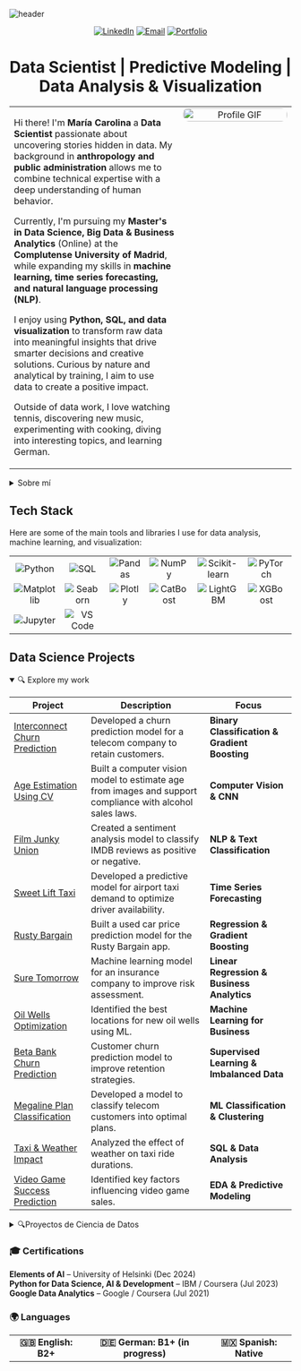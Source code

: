 ![header](https://capsule-render.vercel.app/api?type=venom&color=auto&height=300&section=header&text=Maria%20Carolina&fontSize=90)

<div align="center">

[![LinkedIn](https://img.shields.io/badge/LinkedIn-Connect-blue?style=for-the-badge&logo=linkedin)](https://www.linkedin.com/in/carolinagles/)
[![Email](https://img.shields.io/badge/Email-Contact%20Me-red?style=for-the-badge&logo=gmail)](mailto:carolinaglezbernal@gmail.com)
[![Portfolio](https://img.shields.io/badge/Portfolio-Visit%20Site-green?style=for-the-badge&logo=google-chrome)](https://your-portfolio-site.com)

<h1 align="center">Data Scientist | Predictive Modeling | Data Analysis & Visualization</h1>

<table>
  <tr>
    <td width="60%" valign="top">
     <p>Hi there! I'm <strong>María Carolina</strong> a <strong>Data Scientist</strong> passionate about uncovering stories hidden in data. My background in <strong>anthropology and public administration</strong> allows me to combine technical expertise with a deep understanding of human behavior.</p>

<p>Currently, I'm pursuing my <strong>Master's in Data Science, Big Data & Business Analytics</strong> (Online) at the <strong>Complutense University of Madrid</strong>, while expanding my skills in <strong>machine learning, time series forecasting, and natural language processing (NLP)</strong>.</p>

<p>I enjoy using <strong>Python, SQL, and data visualization</strong> to transform raw data into meaningful insights that drive smarter decisions and creative solutions. Curious by nature and analytical by training, I aim to use data to create a positive impact.</p>

<p>Outside of data work, I love watching tennis, discovering new music, experimenting with cooking, diving into interesting topics, and learning German.</p>
   </td>
    <td width="40%" valign="top" align="center">
      <img src="https://github.com/Anmol-Baranwal/Cool-GIFs-For-GitHub/assets/74038190/0b335028-1d3d-4ee5-b5b3-a373d499be7e" 
           alt="Profile GIF" width="100%" style="border-radius: 10px;">
    </td>
  </tr>
</table>
</div>

<details closed>
<summary>Sobre mí</summary>

¡Hola! Soy **María Carolina**, **Científica de Datos** apasionada por descubrir las historias que viven dentro de los datos. Gracias a mi formación en **antropología y administración pública**, combino el análisis técnico con una mirada profunda hacia el comportamiento humano.

Actualmente estudio la **Maestría en Ciencia de Datos, Big Data y Analítica de Negocios** en la **Universidad Complutense de Madrid**, mientras sigo fortaleciendo mis conocimientos en **aprendizaje automático, series temporales y procesamiento de lenguaje natural (NLP)**.

Disfruto trabajar con **Python, SQL y visualización de datos** para convertir información compleja en ideas claras que impulsen decisiones inteligentes y estrategias creativas. Soy curiosa, analítica y me motiva usar los datos para generar un impacto positivo.

Aparte del trabajo con datos, me encanta ver tenis, descubrir música nueva, experimentar con la cocina, sumergirme en temas interesantes y aprender alemán. 
</details>

## Tech Stack
<p>Here are some of the main tools and libraries I use for data analysis, machine learning, and visualization:</p>
<table style="width: 100%; text-align: center; border: none;">
  <tr>
    <td style="border: none;"><img src="https://img.shields.io/badge/Python-3776AB?style=for-the-badge&logo=python&logoColor=white" alt="Python"></td>
    <td style="border: none;"><img src="https://img.shields.io/badge/SQL-4479A1?style=for-the-badge&logo=mysql&logoColor=white" alt="SQL"></td>
    <td style="border: none;"><img src="https://img.shields.io/badge/Pandas-150458?style=for-the-badge&logo=pandas&logoColor=white" alt="Pandas"></td>
    <td style="border: none;"><img src="https://img.shields.io/badge/NumPy-013243?style=for-the-badge&logo=numpy&logoColor=white" alt="NumPy"></td>
    <td style="border: none;"><img src="https://img.shields.io/badge/Scikit--Learn-F7931E?style=for-the-badge&logo=scikit-learn&logoColor=white" alt="Scikit-learn"></td>
    <td style="border: none;"><img src="https://img.shields.io/badge/PyTorch-EE4C2C?style=for-the-badge&logo=pytorch&logoColor=white" alt="PyTorch"></td>
    <td style="border: none;"><img src="https://img.shields.io/badge/Statsmodels-1F77B4?style=for-the-badge&logoColor=white" alt="Statsmodels"></td>
  </tr>
  <tr>
    <td style="border: none;"><img src="https://img.shields.io/badge/Matplotlib-ffffff?style=for-the-badge&logo=plotly&logoColor=black" alt="Matplotlib"></td>
    <td style="border: none;"><img src="https://img.shields.io/badge/Seaborn-4C72B0?style=for-the-badge&logoColor=white" alt="Seaborn"></td>
    <td style="border: none;"><img src="https://img.shields.io/badge/Plotly-3F4F75?style=for-the-badge&logo=plotly&logoColor=white" alt="Plotly"></td>
    <td style="border: none;"><img src="https://img.shields.io/badge/CatBoost-FFCC00?style=for-the-badge&logoColor=black" alt="CatBoost"></td>
    <td style="border: none;"><img src="https://img.shields.io/badge/LightGBM-00C853?style=for-the-badge&logoColor=white" alt="LightGBM"></td>
    <td style="border: none;"><img src="https://img.shields.io/badge/XGBoost-E74C3C?style=for-the-badge&logoColor=white" alt="XGBoost"></td>
    <td style="border: none;"><img src="https://img.shields.io/badge/Git-F05032?style=for-the-badge&logo=git&logoColor=white" alt="Git"></td>
  </tr>
  <tr>
    <td style="border: none;"><img src="https://img.shields.io/badge/Jupyter-F37626?style=for-the-badge&logo=jupyter&logoColor=white" alt="Jupyter"></td>
    <td style="border: none;"><img src="https://img.shields.io/badge/VS_Code-0078D4?style=for-the-badge&logo=visual%20studio%20code&logoColor=white" alt="VS Code"></td>
  </tr>
</table>

## Data Science Projects  

<details open>
<summary>🔍 Explore my work</summary>

| Project                                                                                                                                                | Description                                                                                            |  Focus                                      |
| --------------------------------------------------------------------------------------------------------------------------------------------------------- | --------------------------------------------------------------------------------------------------------- | --------------------------------------------- |
| [ Interconnect Churn Prediction](https://github.com/carolinagles/datascience/blob/main/16.%20Final_proyect/16.Final_Proyect_en.ipynb)                  | Developed a churn prediction model for a telecom company to retain customers.                             | **Binary Classification & Gradient Boosting** |
| [ Age Estimation Using CV ](https://github.com/carolinagles/datascience/blob/main/15.Computer_vision/15.Computer_vision_en.ipynb)                      | Built a computer vision model to estimate age from images and support compliance with alcohol sales laws. | **Computer Vision & CNN**                     |
| [ Film Junky Union](https://github.com/carolinagles/datascience/blob/main/14.Machine_learning_for_texts/Film_%20junky_union_en.ipynb)                   | Created a sentiment analysis model to classify IMDB reviews as positive or negative.                      | **NLP & Text Classification**                 |
| [ Sweet Lift Taxi](https://github.com/carolinagles/datascience/blob/main/13.Time_series/Sweet_lift_taxi_en.ipynb)                                       | Developed a predictive model for airport taxi demand to optimize driver availability.                     | **Time Series Forecasting**                   |
| [ Rusty Bargain](https://github.com/carolinagles/datascience/blob/main/12.Numerical_methods/Rusty_bargain_en.ipynb)                                     | Built a used car price prediction model for the Rusty Bargain app.                                        | **Regression & Gradient Boosting**            |
| [ Sure Tomorrow](https://github.com/carolinagles/datascience/blob/main/11.Linear_algebra/Sure_tomorrow_en.ipynb)                                        | Machine learning model for an insurance company to improve risk assessment.                               | **Linear Regression & Business Analytics**    |
| [ Oil Wells Optimization](https://github.com/carolinagles/datascience/blob/main/10.Machine_Learning_in_Business/OilyGiant_Company_en.ipynb)            | Identified the best locations for new oil wells using ML.                                                 | **Machine Learning for Business**             |
| [ Beta Bank Churn Prediction](https://github.com/carolinagles/datascience/blob/main/9.Supervised_learning/Beta_bank_en.ipynb)                           | Customer churn prediction model to improve retention strategies.                                          | **Supervised Learning & Imbalanced Data**     |
| [ Megaline Plan Classification](https://github.com/carolinagles/datascience/blob/main/8.Introduction_to_machine_learning/megaline_smart_ultra_en.ipynb) | Developed a model to classify telecom customers into optimal plans.                                       | **ML Classification & Clustering**            |
| [ Taxi & Weather Impact](https://github.com/carolinagles/datascience/blob/main/7.Data_%20collection_%20and_storage_%28SQL%29/taxis_en.ipynb)           | Analyzed the effect of weather on taxi ride durations.                                                    | **SQL & Data Analysis**                       |
| [ Video Game Success Prediction](https://github.com/carolinagles/datascience/blob/main/6.I_Python_and_Software_Engineering/games.ipynb)                 | Identified key factors influencing video game sales.                                                      | **EDA & Predictive Modeling**                 |

</details>

<details closed>
<summary>🔍Proyectos de Ciencia de Datos</summary>

| Proyecto                                                                                                                                                      | Descripción                                                                                                  | Enfoque                                         |
| ---------------------------------------------------------------------------------------------------------------------------------------------------------------- | --------------------------------------------------------------------------------------------------------------- | -------------------------------------------------- |
| [ Predicción de Cancelación en Interconnect](https://github.com/carolinagles/datascience/blob/main/16.%20Final_proyect/16.Final_Proyect_es.ipynb)             | Desarrollé un modelo de predicción de cancelación para una empresa de telecomunicaciones.                       | **Clasificación Binaria & Gradient Boosting**      |
| [ Estimación de Edad con Visión Computacional](https://github.com/carolinagles/datascience/blob/main/15.Computer_vision/15.Computer_vision_es.ipynb)         | Creé un modelo para estimar la edad a partir de imágenes y apoyar el cumplimiento de leyes de venta de alcohol. | **Visión Computacional & CNN**                     |
| [ Film Junky Union](https://github.com/carolinagles/datascience/blob/main/14.Machine_learning_for_texts/Film_%20junky_union_es.ipynb)                          | Desarrollé un modelo de análisis de sentimientos para clasificar reseñas de IMDB.                               | **NLP & Clasificación de Texto**                   |
| [ Sweet Lift Taxi](https://github.com/carolinagles/datascience/blob/main/13.Time_series/Sweet_lift_taxi_es.ipynb)                                              | Construí un modelo para predecir la demanda de taxis en aeropuerto y optimizar la disponibilidad.               | **Series Temporales**                              |
| [ Rusty Bargain](https://github.com/carolinagles/datascience/blob/main/12.Numerical_methods/Rusty_bargain_es.ipynb)                                            | Desarrollé un modelo para predecir precios de autos usados para la app Rusty Bargain.                           | **Regresión & Gradient Boosting**                  |
| [ Sure Tomorrow](https://github.com/carolinagles/datascience/blob/main/11.Linear_algebra/Sure_tomorrow_es.ipynb)                                               | Modelo de machine learning para mejorar la evaluación de riesgos en una aseguradora.                            | **Regresión Lineal & Análisis de Negocios**        |
| [ Optimización de Pozos Petroleros](https://github.com/carolinagles/datascience/blob/main/10.Machine_Learning_in_Business/OilyGiant_Company_es.ipynb)         | Identifiqué las mejores ubicaciones para nuevos pozos mediante ML.                                              | **ML para Negocios**                               |
| [ Predicción de Cancelación en Beta Bank](https://github.com/carolinagles/datascience/blob/main/9.Supervised_learning/Beta_bank_es.ipynb)                      | Modelo para predecir la cancelación de clientes y mejorar estrategias de retención.                             | **Aprendizaje Supervisado & Datos Desbalanceados** |
| [ Clasificación de Planes en Megaline](https://github.com/carolinagles/datascience/blob/main/8.Introduction_to_machine_learning/megaline_smart_ultra_es.ipynb) | Clasifiqué a los clientes en los planes más adecuados usando ML.                                                | **Clasificación & Clustering**                     |
| [ Impacto del Clima en Taxis](https://github.com/carolinagles/datascience/blob/main/7.Data_%20collection_%20and_storage_%28SQL%29/taxis_es.ipynb)             | Analicé cómo el clima afecta la duración de viajes en taxi.                                                     | **SQL & Análisis de Datos**                        |
| [ Predicción de Éxito en Videojuegos](https://github.com/carolinagles/datascience/blob/main/6.I_Python_and_Software_Engineering/games_es.ipynb)                   | Identifiqué factores clave que influyen en las ventas de videojuegos.                                           | **EDA & Modelado Predictivo**                      |

</details>
<h3>🎓 Certifications</h3>
<ul style="list-style-type: none; padding-left: 0;">
  <li><strong>Elements of AI</strong> – University of Helsinki (Dec 2024)</li>
  <li><strong>Python for Data Science, AI & Development</strong> – IBM / Coursera (Jul 2023)</li>
  <li><strong>Google Data Analytics</strong> – Google / Coursera (Jul 2021)</li>
</ul>


<h3>🌍 Languages</h3>
<table>
  <tr>
    <td align="center"><strong>🇬🇧 English: B2+</strong></td>
    <td align="center"><strong>🇩🇪 German: B1+ (in progress)</strong></td>
    <td align="center"><strong>🇲🇽 Spanish: Native</strong></td>
  </tr>
</table>
